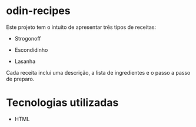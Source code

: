 # odin-recipes

Este projeto tem o intuito de apresentar três tipos de receitas:

- Strogonoff

- Escondidinho

- Lasanha

Cada receita inclui uma descrição, a lista de ingredientes e o passo a passo de preparo.

# Tecnologias utilizadas
- HTML


